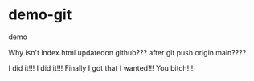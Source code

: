 # demo-git

demo

Why isn't index.html updatedon github??? after git push origin main????

I did it!!! I did it!!! Finally I got that I wanted!!! You bitch!!!
